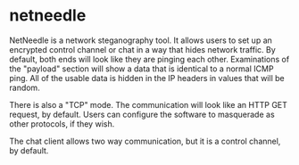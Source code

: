 # netneedle
NetNeedle is a network steganography tool. It allows users to set up an encrypted control channel or chat  in
a way that hides network traffic. By default, both ends will look like they are pinging each other. Examinations of the
"payload" section will show a data that is identical to a normal ICMP ping. All of the usable data is hidden in the IP
headers in values that will be random. 

There is also a "TCP" mode. The communication will look like an HTTP GET request, by default. Users can configure the
software to masquerade as other protocols, if they wish.

The chat client allows two way communication, but it is a control channel, by default.
